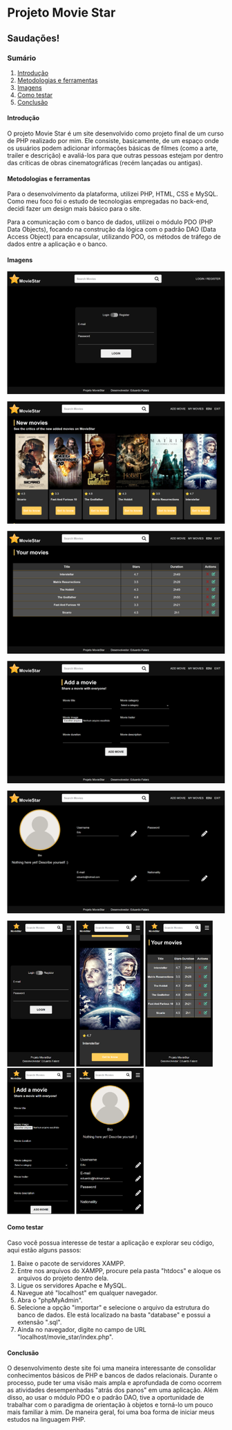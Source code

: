 <h1>Projeto Movie Star</h1>



<h2>Saudações!</h2>



<h3>Sumário</h3>

<ol>
	<li> <a href="#intro">Introdução</a> </li>
    <li> <a href="#meto">Metodologias e ferramentas</a> </li>
    <li> <a href="#img">Imagens</a> </li>
    <li> <a href="#teste">Como testar</a> </li>
    <li> <a href="#conclusao">Conclusão</a> </li>
</ol>



<h4 id="intro">Introdução</h4>

<p>O projeto Movie Star é um site desenvolvido como projeto final de um curso de PHP realizado por mim. Ele consiste, basicamente, de um espaço onde os usuários podem adicionar informações básicas de filmes (como a arte, trailer e descrição) e avaliá-los para que outras pessoas estejam por dentro das críticas de obras cinematográficas (recém lançadas ou antigas).</p>



<h4 id="meto">Metodologias e ferramentas</h4>

<p>Para o desenvolvimento da plataforma, utilizei PHP, HTML, CSS e MySQL. Como meu foco foi o estudo de tecnologias empregadas no back-end, decidi fazer um design mais básico para o site.</p>

<p>Para a comunicação com o banco de dados, utilizei o módulo PDO (PHP Data Objects), focando na construção da lógica com o padrão DAO (Data Access Object) para encapsular, utilizando POO, os métodos de tráfego de dados entre a aplicação e o banco.</p>



<h4 id="img">Imagens</h4>

![Página de login](.\img_project\login-desktop.png)

![Página principal](.\img_project\index-desktop.png)



![Tela de "meus filmes"](.\img_project\myMovies-desktop.png)

![Tela de adicionar filmes](.\img_project\addMovie-desktop.png)

![Tela de perfil](.\img_project\profile-desktop.png)

<img src=".\img_project\login-mobile.png" style="zoom: 33%;" alt="Página de login"/>

<img src=".\img_project\index-mobile.png" style="zoom:33%;" alt="Página principal"/>

<img src="./img_project/myMovies-mobile.png" style="zoom:33%;" />

<img src=".\img_project\addMovie-mobile.png" style="zoom:33%;" alt="Tela de adicionar filmes"/>

<img src=".\img_project\profile-mobile.png" style="zoom:33%;" alt="Tela de adicionar filmes"/>



<h4 id="teste">Como testar</h4>

<p>Caso você possua interesse de testar a aplicação e explorar seu código, aqui estão alguns passos:</p>

<ol>
    <li>Baixe o pacote de servidores XAMPP.</li>
    <li>Entre nos arquivos do XAMPP, procure pela pasta "htdocs" e aloque os arquivos do projeto dentro dela.</li>
    <li>Ligue os servidores Apache e MySQL.</li>
    <li>Navegue até "localhost" em qualquer navegador.</li>
    <li>Abra o "phpMyAdmin".</li>
    <li>Selecione a opção "importar" e selecione o arquivo da estrutura do banco de dados. Ele está localizado na basta "database" e possui a extensão ".sql".</li>
    <li>Ainda no navegador, digite no campo de URL "localhost/movie_star/index.php".</li>
</ol>



<h4 href="conclusao">Conclusão</h4>

<p>O desenvolvimento deste site foi uma maneira interessante de consolidar conhecimentos básicos de PHP e bancos de dados relacionais. Durante o processo, pude ter uma visão mais ampla e aprofundada de como ocorrem as atividades desempenhadas "atrás dos panos" em uma aplicação. Além disso, ao usar o módulo PDO e o padrão DAO, tive a oportunidade de trabalhar com o paradigma de orientação à objetos e torná-lo um pouco mais familiar à mim. De maneira geral, foi uma boa forma de iniciar meus estudos na linguagem PHP.</p> 